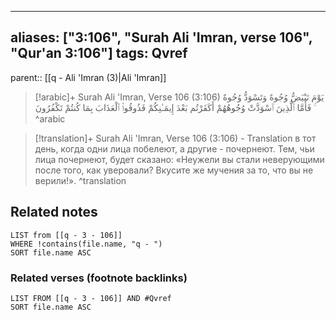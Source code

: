 
---
aliases: ["3:106", "Surah Ali 'Imran, verse 106", "Qur'an 3:106"]
tags: Qvref
---

parent:: [[q - Ali 'Imran (3)|Ali 'Imran]]

> [!arabic]+ Surah Ali 'Imran, Verse 106 (3:106)
> <span class="quran-arabic">يَوْمَ تَبْيَضُّ وُجُوهٌ وَتَسْوَدُّ وُجُوهٌ ۚ فَأَمَّا ٱلَّذِينَ ٱسْوَدَّتْ وُجُوهُهُمْ أَكَفَرْتُم بَعْدَ إِيمَـٰنِكُمْ فَذُوقُوا۟ ٱلْعَذَابَ بِمَا كُنتُمْ تَكْفُرُونَ</span>
^arabic

> [!translation]+ Surah Ali 'Imran, Verse 106 (3:106) - Translation
> в тот день, когда одни лица побелеют, а другие - почернеют. Тем, чьи лица почернеют, будет сказано: «Неужели вы стали неверующими после того, как уверовали? Вкусите же мучения за то, что вы не верили!».
^translation



## Related notes
```dataview
LIST from [[q - 3 - 106]]
WHERE !contains(file.name, "q - ")
SORT file.name ASC
```

### Related verses (footnote backlinks)
```dataview
LIST FROM [[q - 3 - 106]] AND #Qvref
SORT file.name ASC
```

